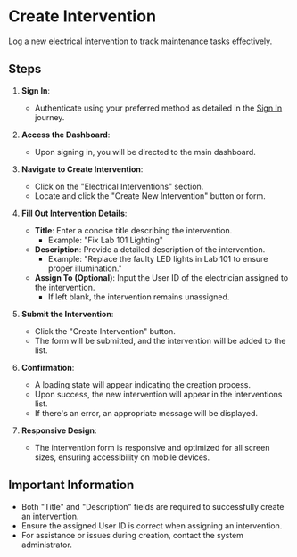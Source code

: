 # Create Intervention

Log a new electrical intervention to track maintenance tasks effectively.

## Steps

1. **Sign In**:
   - Authenticate using your preferred method as detailed in the [Sign In](sign-in.md) journey.

2. **Access the Dashboard**:
   - Upon signing in, you will be directed to the main dashboard.

3. **Navigate to Create Intervention**:
   - Click on the "Electrical Interventions" section.
   - Locate and click the "Create New Intervention" button or form.

4. **Fill Out Intervention Details**:
   - **Title**: Enter a concise title describing the intervention.
     - Example: "Fix Lab 101 Lighting"
   - **Description**: Provide a detailed description of the intervention.
     - Example: "Replace the faulty LED lights in Lab 101 to ensure proper illumination."
   - **Assign To (Optional)**: Input the User ID of the electrician assigned to the intervention.
     - If left blank, the intervention remains unassigned.

5. **Submit the Intervention**:
   - Click the "Create Intervention" button.
   - The form will be submitted, and the intervention will be added to the list.

6. **Confirmation**:
   - A loading state will appear indicating the creation process.
   - Upon success, the new intervention will appear in the interventions list.
   - If there's an error, an appropriate message will be displayed.

7. **Responsive Design**:
   - The intervention form is responsive and optimized for all screen sizes, ensuring accessibility on mobile devices.

## Important Information

- Both "Title" and "Description" fields are required to successfully create an intervention.
- Ensure the assigned User ID is correct when assigning an intervention.
- For assistance or issues during creation, contact the system administrator.